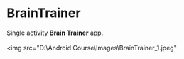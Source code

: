 # BrainTrainer

Single activity <b>Brain Trainer</b> app.<br/><br/>
<img src="D:\Android Course\Images\BrainTrainer_1.jpeg"
